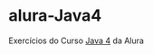 # alura-Java4
Exercícios do Curso <a href="https://cursos.alura.com.br/course/java-excecoes">Java 4</a> da Alura
